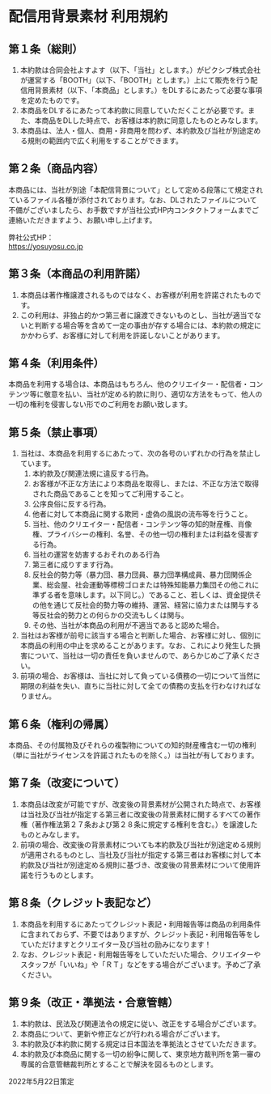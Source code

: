 # 配信用背景素材 利用規約

## 第１条（総則）

1. 本約款は合同会社よすよす（以下、「当社」とします。）がピクシブ株式会社が運営する「BOOTH」（以下、「BOOTH」とします。）上にて販売を行う配信用背景素材（以下、「本商品」とします。）をDLするにあたって必要な事項を定めたものです。
2. 本商品をDLするにあたって本約款に同意していただくことが必要です。また、本商品をDLした時点で、お客様は本約款に同意したものとみなします。
3. 本商品は、法人・個人、商用・非商用を問わず、本約款及び当社が別途定める規則の範囲内で広く利用をすることができます。

## 第２条（商品内容）

本商品には、当社が別途「本配信背景について」として定める段落にて規定されているファイル各種が添付されております。なお、DLされたファイルについて不備がございましたら、お手数ですが当社公式HP内コンタクトフォームまでご連絡いただきますよう、お願い申し上げます。

弊社公式HP：    
https://yosuyosu.co.jp

## 第３条（本商品の利用許諾）

1. 本商品は著作権譲渡されるものではなく、お客様が利用を許諾されたものです。
2. この利用は、非独占的かつ第三者に譲渡できないものとし、当社が適当でないと判断する場合等を含めて一定の事由が存する場合には、本約款の規定にかかわらず、お客様に対して利用を許諾しないことがあります。

## 第４条（利用条件）

本商品を利用する場合は、本商品はもちろん、他のクリエイター・配信者・コンテンツ等に敬意を払い、当社が定める約款に則り、適切な方法をもって、他人の一切の権利を侵害しない形でのご利用をお願い致します。

## 第５条（禁止事項）
1. 当社は、本商品を利用するにあたって、次の各号のいずれかの行為を禁止しています。
    1. 本約款及び関連法規に違反する行為。
    2. お客様が不正な方法により本商品を取得し、または、不正な方法で取得された商品であることを知ってご利用すること。
    3. 公序良俗に反する行為。
    4. 他者に対して本商品に関する欺罔・虚偽の風説の流布等を行うこと。
    5. 当社、他のクリエイター・配信者・コンテンツ等の知的財産権、肖像権、プライバシーの権利、名誉、その他一切の権利または利益を侵害する行為。
    6. 当社の運営を妨害するおそれのある行為
    7. 第三者に成りすます行為。
    8. 反社会的勢力等（暴力団、暴力団員、暴力団準構成員、暴力団関係企業、総会屋、社会運動等標榜ゴロまたは特殊知能暴力集団その他これに準ずる者を意味します。以下同じ。）であること、若しくは、資金提供その他を通じて反社会的勢力等の維持、運営、経営に協力または関与する等反社会的勢力との何らかの交流もしくは関与。
    9. その他、当社が本商品の利用が不適当であると認めた場合。
2. 当社はお客様が前号に該当する場合と判断した場合、お客様に対し、個別に本商品の利用の中止を求めることがあります。なお、これにより発生した損害について、当社は一切の責任を負いませんので、あらかじめご了承ください。
3. 前項の場合、お客様は、当社に対して負っている債務の一切について当然に期限の利益を失い、直ちに当社に対して全ての債務の支払を行わなければなりません。

## 第６条（権利の帰属）

本商品、その付属物及びそれらの複製物についての知的財産権含む一切の権利（単に当社がライセンスを許諾されたものを除く。）は当社が有しております。

## 第７条（改変について）

1. 本商品は改変が可能ですが、改変後の背景素材が公開された時点で、お客様は当社及び当社が指定する第三者に改変後の背景素材に関するすべての著作権（著作権法第２７条および第２８条に規定する権利を含む。）を譲渡したものとみなします。
2. 前項の場合、改変後の背景素材についても本約款及び当社が別途定める規則が適用されるものとし、当社及び当社が指定する第三者はお客様に対して本約款及び当社が別途定める規則に基づき、改変後の背景素材について使用許諾を行うものとします。

## 第８条（クレジット表記など）

1. 本商品を利用するにあたってクレジット表記・利用報告等は商品の利用条件に含まれておらず、不要ではありますが、クレジット表記・利用報告等をしていただけますとクリエイター及び当社の励みになります！
2. なお、クレジット表記・利用報告等をしていただいた場合、クリエイターやスタッフが「いいね」や「ＲＴ」などをする場合がございます。予めご了承ください。

## 第９条（改正・準拠法・合意管轄）
1. 本約款は、民法及び関連法令の規定に従い、改正をする場合がございます。
2. 本商品について、更新や修正などが行われる場合がございます。
3. 本約款及び本約款に関する規定は日本国法を準拠法とさせていただきます。
4. 本約款及び本商品に関する一切の紛争に関して、東京地方裁判所を第一審の専属的合意管轄裁判所とすることで解決を図るものとします。

2022年5月22日策定